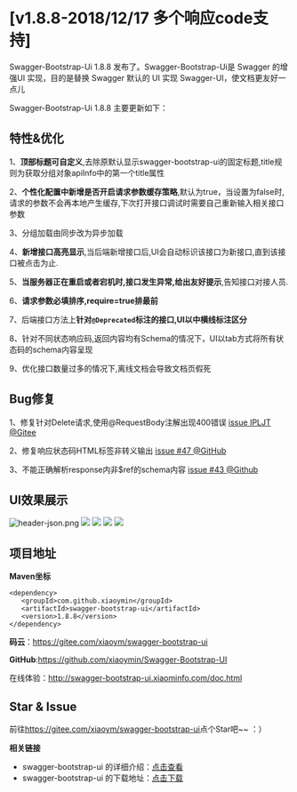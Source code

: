 # [v1.8.8-2018/12/17 多个响应code支持]

Swagger-Bootstrap-Ui 1.8.8 发布了。Swagger-Bootstrap-Ui是 Swagger 的增强UI 实现，目的是替换 Swagger 默认的 UI 实现 Swagger-UI，使文档更友好一点儿

Swagger-Bootstrap-Ui 1.8.8 主要更新如下：

## 特性&优化

1、**顶部标题可自定义**,去除原默认显示swagger-bootstrap-ui的固定标题,title规则为获取分组对象apiInfo中的第一个title属性

2、**个性化配置中新增是否开启请求参数缓存策略**,默认为true，当设置为false时,请求的参数不会再本地产生缓存,下次打开接口调试时需要自己重新输入相关接口参数

3、分组加载由同步改为异步加载

4、**新增接口高亮显示**,当后端新增接口后,UI会自动标识该接口为新接口,直到该接口被点击为止.

5、**当服务器正在重启或者宕机时,接口发生异常,给出友好提示**,告知接口对接人员.

6、**请求参数必填排序,require=true排最前**

7、后端接口方法上**针对`@Deprecated`标注的接口,UI以中横线标注区分**

8、针对不同状态响应码,返回内容均有Schema的情况下，UI以tab方式将所有状态码的schema内容呈现

9、优化接口数量过多的情况下,离线文档会导致文档页假死

## Bug修复

1、修复针对Delete请求,使用@RequestBody注解出现400错误 [issue IPLJT @Gitee](https://gitee.com/xiaoym/swagger-bootstrap-ui/issues/IPLJT)

2、修复响应状态码HTML标签非转义输出 [issue #47 @GitHub](https://github.com/xiaoymin/Swagger-Bootstrap-UI/issues/47)

3、不能正确解析response内非$ref的schema内容 [issue #43 @Github](https://github.com/xiaoymin/Swagger-Bootstrap-UI/issues/43)

## UI效果展示

![header-json.png](/images/blog/swagger-bootstrap-ui-1.8.8-issue/1.png)
![](/knife4j/images/blog/swagger-bootstrap-ui-1.8.8-issue/2.png)
![](/knife4j/images/blog/swagger-bootstrap-ui-1.8.8-issue/3.png)
![](/knife4j/images/blog/swagger-bootstrap-ui-1.8.8-issue/4.png)
![](/knife4j/images/blog/swagger-bootstrap-ui-1.8.8-issue/5.png)

## 项目地址

**Maven坐标**

```
<dependency>
   <groupId>com.github.xiaoymin</groupId>
   <artifactId>swagger-bootstrap-ui</artifactId>
   <version>1.8.8</version>
</dependency>
```

**码云**：<https://gitee.com/xiaoym/swagger-bootstrap-ui>

**GitHub**:<https://github.com/xiaoymin/Swagger-Bootstrap-UI>

在线体验：<http://swagger-bootstrap-ui.xiaominfo.com/doc.html>

## Star & Issue

前往<https://gitee.com/xiaoym/swagger-bootstrap-ui>点个Star吧~~ ：）




**相关链接**

- swagger-bootstrap-ui 的详细介绍：[点击查看](https://www.oschina.net/p/swagger-bootstrap-ui)
- swagger-bootstrap-ui 的下载地址：[点击下载](https://git.oschina.net/xiaoym/swagger-bootstrap-ui/releases)
 
 
 